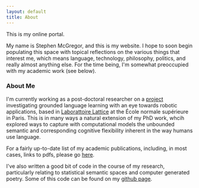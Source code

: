 ```yaml
---
layout: default
title: About
---
```


<p class="message">
  This is my online portal.
</p>

My name is Stephen McGregor, and this is my website.  I hope to soon begin populating this space with topical reflections on the various things that interest me, which means language, technology, philosophy, politics, and really almost anything else.  For the time being, I'm somewhat preoccupied with my academic work (see below).

### About Me

I'm currently working as a post-doctoral researcher on a [project](http://www.chistera.eu/projects/atlantis) investigating grounded language learning with an eye towards robotic applications, based in [Laborattoire Lattice](http://lattice.cnrs.fr/?lang=fr) at the École normale supérieure in Paris.  This is in many ways a natural extension of my PhD work, whcih explored ways to capture with computational models the unbounded semantic and corresponding cognitive flexibility inherent in the way humans use language.

For a fairly up-to-date list of my academic publications, including, in most cases, links to pdfs, please go [here](https://www.researchgate.net/profile/Stephen_Mcgregor).

I've also written a good bit of code in the course of my research, particularly relating to statistical semantic spaces and computer generated poetry.  Some of this code can be found on my [github page](https://github.com/masteradamo?tab=repositories).
